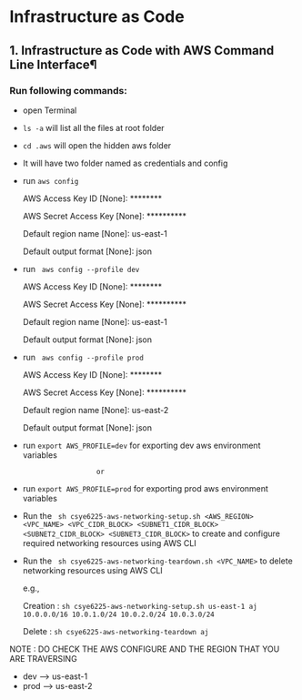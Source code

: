 # Infrastructure as Code

## 1. Infrastructure as Code with AWS Command Line Interface¶

### Run following commands:

- open Terminal
- ` ls -a ` will list all the files at root folder
- ` cd .aws ` will open the hidden aws folder
- It will have two folder named as credentials and config
- run ` aws config `

    AWS Access Key ID [None]: ********
    
    AWS Secret Access Key [None]: **********
    
    Default region name [None]: us-east-1 
    
    Default output format [None]: json
- run ` aws config --profile dev`

    AWS Access Key ID [None]: ********
    
    AWS Secret Access Key [None]: **********
    
    Default region name [None]: us-east-1 
    
    Default output format [None]: json

- run ` aws config --profile prod`

    AWS Access Key ID [None]: ********
    
    AWS Secret Access Key [None]: **********
    
    Default region name [None]: us-east-2
    
    Default output format [None]: json

- run ` export AWS_PROFILE=dev ` for exporting dev aws environment variables

                        or

- run ` export AWS_PROFILE=prod ` for exporting prod aws environment variables

- Run the ` sh csye6225-aws-networking-setup.sh <AWS_REGION> <VPC_NAME> <VPC_CIDR_BLOCK> <SUBNET1_CIDR_BLOCK> <SUBNET2_CIDR_BLOCK> <SUBNET3_CIDR_BLOCK>` to create and configure required networking resources using AWS CLI

- Run the ` sh csye6225-aws-networking-teardown.sh <VPC_NAME>` to delete networking resources using AWS CLI

    e.g., 
    
    Creation : ` sh csye6225-aws-networking-setup.sh us-east-1 aj 10.0.0.0/16 10.0.1.0/24 10.0.2.0/24 10.0.3.0/24 `

    Delete : ` sh csye6225-aws-networking-teardown aj `



NOTE : DO CHECK THE AWS CONFIGURE AND THE REGION THAT YOU ARE TRAVERSING
- dev --> us-east-1
- prod --> us-east-2